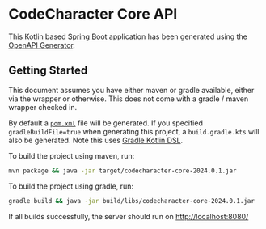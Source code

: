 # CodeCharacter Core API

This Kotlin based [Spring Boot](https://spring.io/projects/spring-boot) application has been generated using the [OpenAPI Generator](https://github.com/OpenAPITools/openapi-generator).

## Getting Started

This document assumes you have either maven or gradle available, either via the wrapper or otherwise. This does not come with a gradle / maven wrapper checked in.

By default a [`pom.xml`](pom.xml) file will be generated. If you specified `gradleBuildFile=true` when generating this project, a `build.gradle.kts` will also be generated. Note this uses [Gradle Kotlin DSL](https://github.com/gradle/kotlin-dsl).

To build the project using maven, run:
```bash
mvn package && java -jar target/codecharacter-core-2024.0.1.jar
```

To build the project using gradle, run:
```bash
gradle build && java -jar build/libs/codecharacter-core-2024.0.1.jar
```

If all builds successfully, the server should run on [http://localhost:8080/](http://localhost:8080/)
